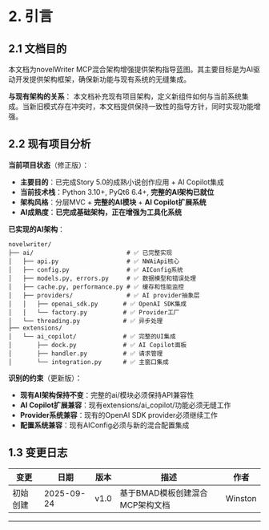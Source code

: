 # 2. 引言

## 2.1 文档目的

本文档为novelWriter MCP混合架构增强提供架构指导蓝图。其主要目标是为AI驱动开发提供架构框架，确保新功能与现有系统的无缝集成。

**与现有架构的关系**：
本文档补充现有项目架构，定义新组件如何与当前系统集成。当新旧模式存在冲突时，本文档提供保持一致性的指导方针，同时实现功能增强。

## 2.2 现有项目分析

**当前项目状态**（修正版）：
- **主要目的**：已完成Story 5.0的成熟小说创作应用 + AI Copilot集成
- **当前技术栈**：Python 3.10+, PyQt6 6.4+, **完整的AI架构已就位**
- **架构风格**：分层MVC + **完整的AI模块** + **AI Copilot扩展系统**
- **AI成熟度**：**已完成基础架构，正在增强为工具化系统**

**已实现的AI架构**：
```
novelwriter/
├── ai/                          # ✅ 已完整实现
│   ├── api.py                   # ✅ NWAiApi核心
│   ├── config.py                # ✅ AIConfig系统
│   ├── models.py, errors.py     # ✅ 数据模型和错误处理
│   ├── cache.py, performance.py # ✅ 缓存和性能监控
│   ├── providers/               # ✅ AI provider抽象层
│   │   ├── openai_sdk.py       # ✅ OpenAI SDK集成
│   │   └── factory.py          # ✅ Provider工厂
│   └── threading.py            # ✅ 异步处理
├── extensions/
│   └── ai_copilot/             # ✅ 完整的UI集成
│       ├── dock.py             # ✅ AI Copilot面板
│       ├── handler.py          # ✅ 请求管理
│       └── integration.py      # ✅ 主窗口集成
```

**识别的约束**（更新版）：
- **现有AI架构保持不变**：完整的ai/模块必须保持API兼容性
- **AI Copilot扩展兼容**：现有extensions/ai_copilot/功能必须无缝工作
- **Provider系统兼容**：现有的OpenAI SDK provider必须继续工作
- **配置系统兼容**：现有AIConfig必须与新的混合配置集成

## 1.3 变更日志

| 变更 | 日期 | 版本 | 描述 | 作者 |
|------|------|------|------|------|
| 初始创建 | 2025-09-24 | v1.0 | 基于BMAD模板创建混合MCP架构文档 | Winston |

---
